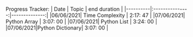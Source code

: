 Progress Tracker: 
| Date     |      Topic      |  end duration |
|----------|:---------------:|--------------:|
|06/06/2021| Time Complexity |    2:17: 47   |
|07/06/2021|   Python Array  |    3:07: 00   |
|07/06/2021|   Python List   |    3:24: 00   |
|07/06/2021|Python Dictionary|    3:07: 00   |

